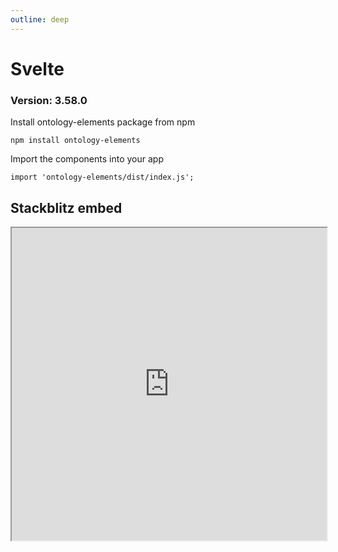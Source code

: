 ```yaml
---
outline: deep
---
```


# Svelte 

### Version: 3.58.0

Install ontology-elements package from npm

```
npm install ontology-elements
```

Import the components into your app

```
import 'ontology-elements/dist/index.js';
```

## Stackblitz embed

<iframe style="width: 100%; height: 500px" src="https://stackblitz.com/edit/vitejs-vite-bfooem?embed=1&file=src%2FApp.svelte"></iframe>
